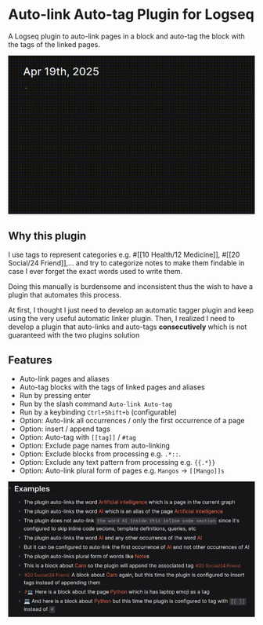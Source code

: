 # Auto-link Auto-tag Plugin for Logseq
A Logseq plugin to auto-link pages in a block and auto-tag the block with the tags of the linked pages.

![Demo](demo.gif)

## Why this plugin
I use tags to represent categories e.g. #[[10 Health/12 Medicine]], #[[20 Social/24 Friend]],... and try to categorize notes to make them findable in case I ever forget the exact words used to write them.

Doing this manually is burdensome and inconsistent thus the wish to have a plugin that automates this process.

At first, I thought I just need to develop an automatic tagger plugin and keep using the very useful automatic linker plugin. Then, I realized I need to develop a plugin that auto-links and auto-tags __consecutively__ which is not guaranteed with the two plugins solution

## Features
- Auto-link pages and aliases
- Auto-tag blocks with the tags of linked pages and aliases
- Run by pressing enter
- Run by the slash command `Auto-link Auto-tag`
- Run by a keybinding `Ctrl+Shift+b` (configurable)
- Option: Auto-link all occurrences / only the first occurrence of a page
- Option: insert / append tags
- Option: Auto-tag with `[[tag]]` / `#tag`
- Option: Exclude page names from auto-linking
- Option: Exclude blocks from processing e.g. `.*::`.
- Option: Exclude any text pattern from processing e.g. `{{.*}}`
- Option: Auto-link plural form of pages e.g. `Mangos` -> `[[Mango]]s`

![Examples](examples.png)

